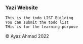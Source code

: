 ### Yazi Website

```
This is the todo LIST Building
You can submit the todo list
THis is for the learning purpose
```

&copy; Ayaz Ahmad 2022
